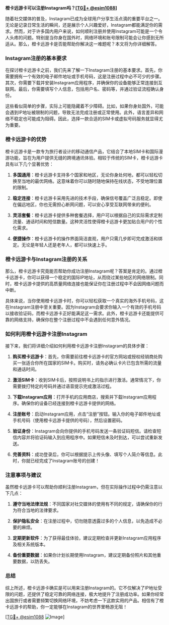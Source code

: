 **橙卡远游卡可以注册Instagram吗？[[TG💪+ @esim1088](https://t.me/s/esim1088)]**

随着社交媒体的普及，Instagram已成为全球用户分享生活点滴的重要平台之一。无论是记录日常生活的瞬间，还是展示个人兴趣爱好，Instagram都能满足你的需求。然而，对于许多国内用户来说，如何顺利注册并使用Instagram可能是一个令人头疼的问题。特别是当你身在国外时，网络环境和账号限制可能会让你感到无所适从。那么，橙卡远游卡是否能帮助你解决这一难题呢？本文将为你详细解答。

### Instagram注册的基本要求

在探讨橙卡远游卡之前，我们先来了解一下Instagram注册的基本要求。首先，你需要拥有一个有效的电子邮件地址或手机号码，这是注册过程中必不可少的步骤。其次，你需要下载并安装Instagram应用程序，并确保你的设备能够正常连接到互联网。最后，你需要填写个人信息，包括用户名、密码等，并通过验证流程确认身份。

这些看似简单的步骤，实际上可能隐藏着不少障碍。比如，如果你身处国外，可能会遇到IP地址被限制的问题，导致无法完成注册或正常使用。此外，语言差异和网络不稳定也可能成为阻碍。因此，选择一款合适的SIM卡或虚拟号码服务就显得尤为重要。

### 橙卡远游卡的优势

橙卡远游卡是一款专为旅行者设计的移动通信产品，它结合了本地SIM卡和国际漫游功能，旨在为用户提供无缝的跨境通讯体验。相较于传统的SIM卡，橙卡远游卡具有以下几个显著优势：

1. **多国通用**：橙卡远游卡支持多个国家和地区，无论你身处何地，都可以轻松切换至当地的最优网络。这意味着你可以随时随地保持在线状态，不受地理位置的限制。

2. **稳定连接**：橙卡远游卡采用先进的技术手段，确保信号覆盖广泛且稳定。即使在偏远地区，你也无需担心断网问题，可以安心享受互联网带来的便利。

3. **灵活套餐**：橙卡远游卡提供多种套餐选择，用户可以根据自己的实际需求定制流量、通话时间和短信数量。这种灵活性使得橙卡远游卡更加贴合用户的个性化需求。

4. **便捷操作**：橙卡远游卡的操作界面简洁直观，用户只需几步即可完成激活和绑定。无论是年轻人还是老年人，都可以快速上手。

### 橙卡远游卡与Instagram注册的关系

那么，橙卡远游卡究竟能否帮助你成功注册Instagram呢？答案是肯定的。通过橙卡远游卡，你可以获得一个稳定的国际IP地址，从而绕过某些地区的网络限制。同时，橙卡远游卡提供的高质量网络连接也能保证你在注册过程中不会因网络问题而中断。

具体来说，当你使用橙卡远游卡时，你可以轻松获取一个真实的海外手机号码，这在Instagram注册中至关重要。因为Instagram会要求你输入一个有效的手机号码以接收验证码，而橙卡远游卡正好能满足这一需求。此外，橙卡远游卡还能提供可靠的网络支持，确保你在整个注册过程中不会遇到任何意外情况。

### 如何利用橙卡远游卡注册Instagram

接下来，我们将详细介绍如何利用橙卡远游卡注册Instagram的具体步骤：

1. **购买橙卡远游卡**：首先，你需要前往橙卡远游卡的官方网站或授权经销商处购买一张适合你所在国家的SIM卡。购买时，请务必确认卡片已包含所需的流量和通话时间。

2. **激活SIM卡**：收到SIM卡后，按照说明书上的指示进行激活。通常情况下，你需要拨打特定的号码并通过语音提示完成激活过程。

3. **下载Instagram应用**：打开手机的应用商店，搜索并下载Instagram应用程序。确保你的设备已经连接到橙卡远游卡提供的网络。

4. **注册账号**：启动Instagram应用，点击“注册”按钮。输入你的电子邮件地址或手机号码（使用橙卡远游卡提供的号码），然后设置密码。

5. **验证身份**：Instagram会向你提供的手机号码发送一条验证码短信。请检查短信内容并将验证码输入到应用程序中。如果短信未及时到达，可以尝试重新发送。

6. **完善资料**：成功登录后，你可以根据提示上传头像、填写个人简介等信息。此时，你就已经完成了Instagram账号的创建！

### 注意事项与建议

虽然橙卡远游卡可以帮助你顺利注册Instagram，但在实际操作过程中仍需注意以下几点：

1. **遵守当地法律法规**：不同国家对社交媒体的使用有不同的规定，请确保你的行为符合当地的法律要求。

2. **保护隐私安全**：在注册过程中，切勿随意透露过多的个人信息，以免造成不必要的麻烦。

3. **定期更新软件**：为了获得最佳体验，建议定期检查并更新Instagram应用程序及相关系统版本。

4. **备份重要数据**：如果你计划长期使用Instagram，建议定期备份照片和其他重要数据，以防丢失。

### 总结

综上所述，橙卡远游卡确实是可以用来注册Instagram的。它不仅解决了IP地址受限的问题，还提供了稳定可靠的网络连接，极大地提升了注册成功率。如果你经常出国旅行或者需要频繁切换网络环境，不妨考虑一下这款实用的产品。相信有了橙卡远游卡的帮助，你一定能够在Instagram的世界里畅游无阻！

[[TG💪+ @esim1088](https://t.me/s/esim1088) ![Image](https://i.postimg.cc/4NQfJmqS/Snipaste-2025-05-13-00-14-12.png)]